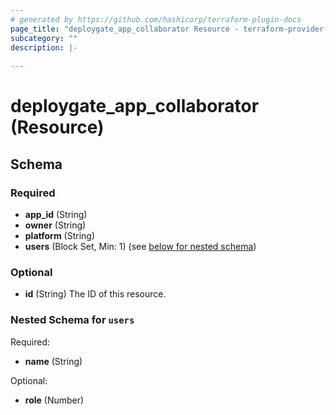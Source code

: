 ```yaml
---
# generated by https://github.com/hashicorp/terraform-plugin-docs
page_title: "deploygate_app_collaborator Resource - terraform-provider-deploygate"
subcategory: ""
description: |-
  
---
```


# deploygate_app_collaborator (Resource)





<!-- schema generated by tfplugindocs -->
## Schema

### Required

- **app_id** (String)
- **owner** (String)
- **platform** (String)
- **users** (Block Set, Min: 1) (see [below for nested schema](#nestedblock--users))

### Optional

- **id** (String) The ID of this resource.

<a id="nestedblock--users"></a>
### Nested Schema for `users`

Required:

- **name** (String)

Optional:

- **role** (Number)


